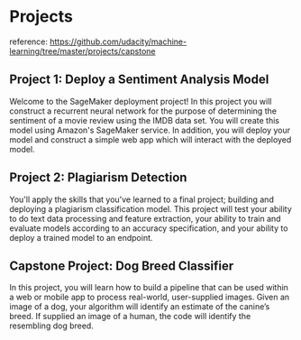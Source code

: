 # Projects

reference: https://github.com/udacity/machine-learning/tree/master/projects/capstone

## Project 1: Deploy a Sentiment Analysis Model

Welcome to the SageMaker deployment project! In this project you will construct a recurrent neural network for the purpose of determining the sentiment of a movie review using the IMDB data set. You will create this model using Amazon's SageMaker service. In addition, you will deploy your model and construct a simple web app which will interact with the deployed model.

## Project 2: Plagiarism Detection

You'll apply the skills that you've learned to a final project; building and deploying a plagiarism classification model. This project will test your ability to do text data processing and feature extraction, your ability to train and evaluate models according to an accuracy specification, and your ability to deploy a trained model to an endpoint.

## Capstone Project: Dog Breed Classifier

In this project, you will learn how to build a pipeline that can be used within a web or mobile app to process real-world, user-supplied images. Given an image of a dog, your algorithm will identify an estimate of the canine’s breed. If supplied an image of a human, the code will identify the resembling dog breed.
